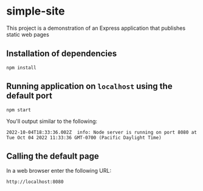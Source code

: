 # simple-site
This project is a demonstration of an Express application that publishes static web pages

## Installation of dependencies

`npm install`

## Running application on `localhost` using the default port

`npm start`

You'll output similar to the following:

```
2022-10-04T18:33:36.002Z  info: Node server is running on port 8080 at Tue Oct 04 2022 11:33:36 GMT-0700 (Pacific Daylight Time)
```

## Calling the default page

In a web browser enter the following URL:

`http://localhost:8080`

